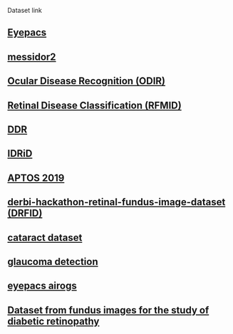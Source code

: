 Dataset link
## [Eyepacs](https://www.kaggle.com/c/diabetic-retinopathy-detection)
## [messidor2](https://www.kaggle.com/datasets/mariaherrerot/messidor2preprocess)
## [Ocular Disease Recognition (ODIR)](https://www.kaggle.com/datasets/andrewmvd/ocular-disease-recognition-odir5k)
## [Retinal Disease Classification (RFMID)](https://www.kaggle.com/datasets/andrewmvd/retinal-disease-classification)
## [DDR](https://www.kaggle.com/datasets/mariaherrerot/ddrdataset)
## [IDRiD](https://www.kaggle.com/datasets/mariaherrerot/idrid-dataset)
## [APTOS 2019](https://www.kaggle.com/competitions/aptos2019-blindness-detection)
## [derbi-hackathon-retinal-fundus-image-dataset (DRFID)](https://www.kaggle.com/datasets/nikkich9/derbi-hackathon-retinal-fundus-image-dataset)
## [cataract dataset](https://www.kaggle.com/datasets/jr2ngb/cataractdataset/data?select=dataset)
## [glaucoma detection](https://www.kaggle.com/datasets/sshikamaru/glaucoma-detection)
## [eyepacs airogs](https://www.kaggle.com/datasets/deathtrooper/eyepacs-airogs-light)
## [Dataset from fundus images for the study of diabetic retinopathy](https://zenodo.org/records/4891308)
